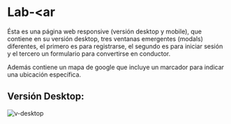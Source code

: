 # Lab-<ar

Ésta es una página web responsive (versión desktop y mobile), que contiene en su versión desktop, tres ventanas emergentes (modals) diferentes, el primero es para registrarse, el segundo es para iniciar sesión y el tercero un formulario para convertirse en conductor.

Además contiene un mapa de google que incluye un marcador para indicar una ubicación específica.

## Versión Desktop:

![v-desktop](https://user-images.githubusercontent.com/32307161/36345773-55c6a582-13ff-11e8-8f97-566af4403e64.png)